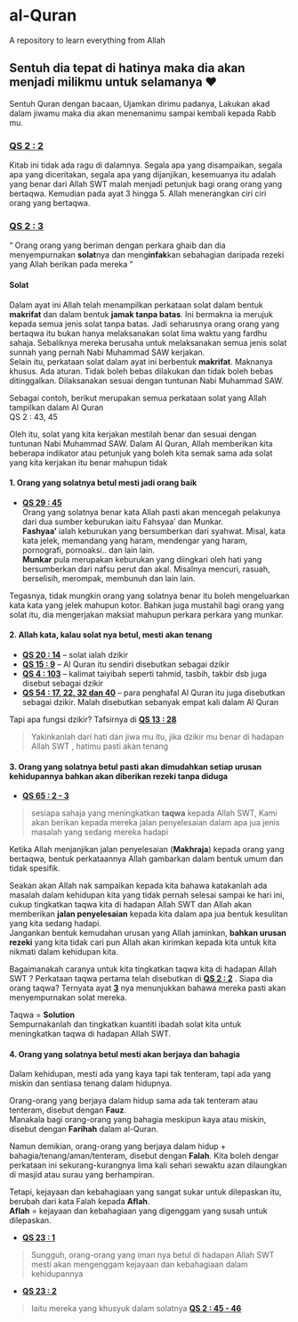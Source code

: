 # al-Quran
A repository to learn everything from Allah

## Sentuh dia tepat di hatinya maka dia akan menjadi milikmu untuk selamanya :heart:
Sentuh Quran dengan bacaan, Ujamkan dirimu padanya, Lakukan akad dalam jiwamu maka dia akan menemanimu sampai kembali kepada Rabb mu.
### [QS 2 : 2](https://quran.com/2/2)
Kitab ini tidak ada ragu di dalamnya. Segala apa yang disampaikan, segala apa yang diceritakan, segala apa yang dijanjikan, kesemuanya itu adalah yang benar dari Allah SWT malah menjadi petunjuk bagi orang orang yang bertaqwa. Kemudian pada ayat 3 hingga 5. Allah menerangkan ciri ciri orang yang bertaqwa.

### [QS 2 : 3](https://quran.com/2/3)
“ Orang orang yang beriman dengan perkara ghaib dan dia menyempurnakan **solat**nya dan meng**infak**kan sebahagian daripada rezeki yang Allah berikan pada mereka ”

#### Solat
Dalam ayat ini Allah telah menampilkan perkataan solat dalam bentuk **makrifat** dan dalam bentuk **jamak tanpa batas**. Ini bermakna ia merujuk kepada semua jenis solat tanpa batas. Jadi seharusnya orang orang yang bertaqwa itu bukan hanya melaksanakan solat lima waktu yang fardhu sahaja. Sebaliknya mereka berusaha untuk melaksanakan semua jenis solat sunnah yang pernah Nabi Muhammad SAW kerjakan.\
Selain itu, perkataan solat dalam ayat ini berbentuk **makrifat**. Maknanya khusus. Ada aturan. Tidak boleh bebas dilakukan dan tidak boleh bebas ditinggalkan. Dilaksanakan sesuai dengan tuntunan Nabi Muhammad SAW.

Sebagai contoh, berikut merupakan semua perkataan solat yang Allah tampilkan dalam Al Quran\
QS 2 : 43, 45

Oleh itu, solat yang kita kerjakan mestilah benar dan sesuai dengan tuntunan Nabi Muhammad SAW. Dalam Al Quran, Allah memberikan kita beberapa indikator atau petunjuk yang boleh kita semak sama ada solat yang kita kerjakan itu benar mahupun tidak
#### 1. Orang yang solatnya betul mesti jadi orang baik
- [**QS 29 : 45**](https://quran.com/29/45)\
Orang yang solatnya benar kata Allah pasti akan mencegah pelakunya dari dua sumber keburukan iaitu Fahsyaa’ dan Munkar.\
**Fashyaa’** ialah keburukan yang bersumberkan dari syahwat. Misal, kata kata jelek, memandang yang haram, mendengar yang haram, pornografi, pornoaksi.. dan lain lain.\
**Munkar** pula merupakan keburukan yang diingkari oleh hati yang bersumberkan dari nafsu perut dan akal. Misalnya mencuri, rasuah, berselisih, merompak, membunuh dan lain lain.

Tegasnya, tidak mungkin orang yang solatnya benar itu boleh mengeluarkan kata kata yang jelek mahupun kotor. Bahkan juga mustahil bagi orang yang solat itu, dia mengerjakan maksiat mahupun perkara perkara yang munkar.

#### 2. Allah kata, kalau solat nya betul, mesti akan tenang
- [**QS 20 : 14**](https://quran.com/20/14) – solat ialah dzikir
- [**QS 15 : 9**](https:/quran.com/15/9) – Al Quran itu sendiri disebutkan sebagai dzikir
- [**QS 4 : 103**](https://quran.com/4/103) – kalimat taiyibah seperti tahmid, tasbih, takbir dsb juga disebut sebagai dzikir
- [**QS 54 : 17, 22, 32 dan 40**](https://quran.com/54/17-40) – para penghafal Al Quran itu juga disebutkan sebagai dzikir. Malah disebutkan sebanyak empat kali dalam Al Quran

Tapi apa fungsi dzikir? Tafsirnya di [**QS 13 : 28**](https://quran.com/13/28)
> Yakinkanlah dari hati dan jiwa mu itu, jika dzikir mu benar di hadapan Allah SWT , hatimu pasti akan tenang

#### 3. Orang yang solatnya betul pasti akan dimudahkan setiap urusan kehidupannya bahkan akan diberikan rezeki tanpa diduga
- [**QS 65 : 2 - 3**](https://quran.com/65/2-3)
> sesiapa sahaja yang meningkatkan **taqwa** kepada Allah SWT, Kami akan berikan kepada mereka jalan penyelesaian dalam apa jua jenis masalah yang sedang mereka hadapi

Ketika Allah menjanjikan jalan penyelesaian (**Makhraja**) kepada orang yang bertaqwa, bentuk perkataannya Allah gambarkan dalam bentuk umum dan tidak spesifik.

Seakan akan Allah nak sampaikan kepada kita bahawa katakanlah ada masalah dalam kehidupan kita yang tidak pernah selesai sampai ke hari ini, cukup tingkatkan taqwa kita di hadapan Allah SWT dan Allah akan memberikan **jalan penyelesaian** kepada kita dalam apa jua bentuk kesulitan yang kita sedang hadapi.\
Jangankan bentuk kemudahan urusan yang Allah jaminkan, **bahkan urusan rezeki** yang kita tidak cari pun Allah akan kirimkan kepada kita untuk kita nikmati dalam kehidupan kita.

Bagaimanakah caranya untuk kita tingkatkan taqwa kita di hadapan Allah SWT ? Perkataan taqwa pertama telah disebutkan di [**QS 2 : 2**](https://quran.com/2/2) . Siapa dia orang taqwa? Ternyata ayat [**3**](https://quran.com/2/3) nya menunjukkan bahawa mereka pasti akan menyempurnakan solat mereka.

Taqwa = **Solution**\
Sempurnakanlah dan tingkatkan kuantiti ibadah solat kita untuk meningkatkan taqwa di hadapan Allah SWT.

#### 4. Orang yang solatnya betul mesti akan berjaya dan bahagia
Dalam kehidupan, mesti ada yang kaya tapi tak tenteram, tapi ada yang miskin dan sentiasa tenang dalam hidupnya.

Orang-orang yang berjaya dalam hidup sama ada tak tenteram atau tenteram, disebut dengan **Fauz**.\
Manakala bagi orang-orang yang bahagia meskipun kaya atau miskin, disebut dengan **Farihah** dalam al-Quran.

Namun demikian, orang-orang yang berjaya dalam hidup + bahagia/tenang/aman/tenteram, disebut dengan **Falah**. Kita boleh dengar perkataan ini sekurang-kurangnya lima kali sehari sewaktu azan dilaungkan di masjid atau surau yang berhampiran.

Tetapi, kejayaan dan kebahagiaan yang sangat sukar untuk dilepaskan itu, berubah dari kata Falah kepada **Aflah**.\
**Aflah** = kejayaan dan kebahagiaan yang digenggam yang susah untuk dilepaskan.

- [**QS 23 : 1**](https://quran.com/23/1)
> Sungguh, orang-orang yang iman nya betul di hadapan Allah SWT mesti akan mengenggam kejayaan dan kebahagiaan dalam kehidupannya
- [**QS 23 : 2**](https://quran.com/23/2)
> Iaitu mereka yang khusyuk dalam solatnya [**QS 2 : 45 - 46**](https://quran.com/2/45-46)


